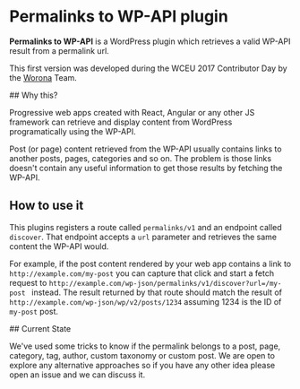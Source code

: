# Permalinks to WP-API plugin

**Permalinks to WP-API** is a WordPress plugin which retrieves a valid WP-API result from a permalink url.

This first version was developed during the WCEU 2017 Contributor Day by the [Worona](https://www.worona.org) Team.

## Why this?

Progressive web apps created with React, Angular or any other JS framework can retrieve and display content from WordPress programatically using the WP-API.

Post (or page) content retrieved from the WP-API usually contains links to another posts, pages, categories and so on. The problem is those links doesn't contain any useful information to get those results by fetching the WP-API.

## How to use it

This plugins registers a route called `permalinks/v1` and an endpoint called `discover`. That endpoint accepts a `url` parameter and retrieves the same content the WP-API would.

For example, if the post content rendered by your web app contains a link to `http://example.com/my-post` you can capture that click and start a fetch request to `http://example.com/wp-json/permalinks/v1/discover?url=/my-post
` instead. The result returned by that route should match the result of `http://example.com/wp-json/wp/v2/posts/1234` assuming 1234 is the ID of `my-post` post.

## Current State

We've used some tricks to know if the permalink belongs to a post, page, category, tag, author, custom taxonomy or custom post. We are open to explore any alternative approaches so if you have any other idea please open an issue and we can discuss it.
